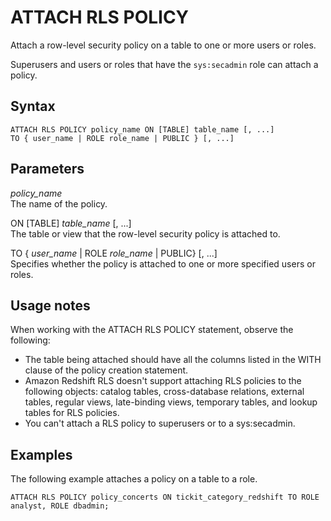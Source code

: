 # ATTACH RLS POLICY<a name="r_ATTACH_RLS_POLICY"></a>

Attach a row\-level security policy on a table to one or more users or roles\.

Superusers and users or roles that have the `sys:secadmin` role can attach a policy\.

## Syntax<a name="r_ATTACH_RLS_POLICY-synopsis"></a>

```
ATTACH RLS POLICY policy_name ON [TABLE] table_name [, ...]
TO { user_name | ROLE role_name | PUBLIC } [, ...]
```

## Parameters<a name="r_ATTACH_RLS_POLICY-parameters"></a>

 *policy\_name*   
The name of the policy\.

ON \[TABLE\] *table\_name* \[, \.\.\.\]  
The table or view that the row\-level security policy is attached to\.

TO \{ *user\_name* \| ROLE *role\_name* \|  PUBLIC\} \[, \.\.\.\]  
Specifies whether the policy is attached to one or more specified users or roles\. 

## Usage notes<a name="r_ATTACH_RLS_POLICY-usage"></a>

When working with the ATTACH RLS POLICY statement, observe the following:
+ The table being attached should have all the columns listed in the WITH clause of the policy creation statement\.
+ Amazon Redshift RLS doesn't support attaching RLS policies to the following objects: catalog tables, cross\-database relations, external tables, regular views, late\-binding views, temporary tables, and lookup tables for RLS policies\.
+ You can't attach a RLS policy to superusers or to a sys:secadmin\.

## Examples<a name="r_ALTER_RLS_POLICY-examples"></a>

The following example attaches a policy on a table to a role\.

```
ATTACH RLS POLICY policy_concerts ON tickit_category_redshift TO ROLE analyst, ROLE dbadmin;
```